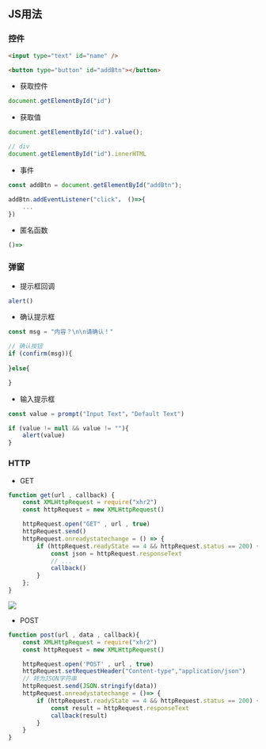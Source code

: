 <!--
 * @Description: 
 * @Version: 1.0
 * @Author: DaLao
 * @Email: dalao_li@163.com
 * @Date: 2021-03-18 16:29:32
 * @LastEditors: dalao
 * @LastEditTime: 2022-04-05 22:04:42
-->

## JS用法


### 控件

```html
<input type="text" id="name" />

<button type="button" id="addBtn"></button>
```

- 获取控件

```js
document.getElementById("id")
```


- 获取值

```js
document.getElementById("id").value();

// div
document.getElementById("id").innerHTML
```


- 事件

```js
const addBtn = document.getElementById("addBtn");

addBtn.addEventListener("click"， ()=>{
    ...
})
```

- 匿名函数

```js
()=>
```


### 弹窗

- 提示框回调

```js
alert()
```


- 确认提示框
 
```js
const msg = "内容？\n\n请确认！"

// 确认按钮
if (confirm(msg)){
    
}else{

}
```


- 输入提示框

```js
const value = prompt("Input Text"，"Default Text")

if (value != null && value != ""){
    alert(value)
}
```


### HTTP

- GET

```js
function get(url , callback) {
    const XMLHttpRequest = require("xhr2")
    const httpRequest = new XMLHttpRequest()

    httpRequest.open("GET" , url , true)
    httpRequest.send()
    httpRequest.onreadystatechange = () => {
        if (httpRequest.readyState == 4 && httpRequest.status == 200) {
            const json = httpRequest.responseText
            // ...
            callback()
        }
    };
}
```

![](https://cdn.hurra.ltd/img/20211113203754.png)

- POST

```js
function post(url , data , callback){
    const XMLHttpRequest = require("xhr2")
    const httpRequest = new XMLHttpRequest()

    httpRequest.open('POST' , url , true)
    httpRequest.setRequestHeader("Content-type","application/json")
    // 转为JSON字符串
    httpRequest.send(JSON.stringify(data))
    httpRequest.onreadystatechange = ()=> {
        if (httpRequest.readyState == 4 && httpRequest.status == 200) {
            const result = httpRequest.responseText
            callback(result)
        }
    }
}
```